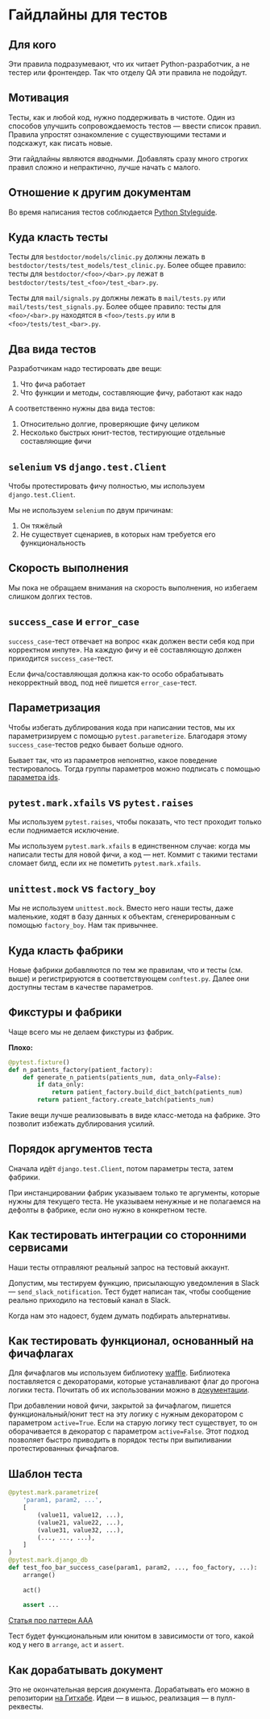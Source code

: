 # Гайдлайны для тестов

## Для кого

Эти правила подразумевают, что их читает Python-разработчик, а не тестер или фронтендер. Так что отделу QA эти правила не подойдут.

## Мотивация

Тесты, как и любой код, нужно поддерживать в чистоте. Один из способов улучшить сопровождаемость тестов — ввести список правил. Правила упростят ознакомление с существующими тестами и подскажут, как писать новые.

Эти гайдлайны являются _вводными_. Добавлять сразу много строгих правил сложно и непрактично, лучше начать с малого.

## Отношение к другим документам

Во время написания тестов соблюдается [Python Styleguide](https://github.com/best-doctor/guides/blob/master/guides/python_styleguide.md).

## Куда класть тесты

Тесты для `bestdoctor/models/clinic.py` должны лежать в `bestdoctor/tests/test_models/test_clinic.py`. Более общее правило: тесты для `bestdoctor/<foo>/<bar>.py` лежат в `bestdoctor/tests/test_<foo>/test_<bar>.py`.

Тесты для `mail/signals.py` должны лежать в `mail/tests.py` или `mail/tests/test_signals.py`. Более общее правило: тесты для `<foo>/<bar>.py` находятся в `<foo>/tests.py` или в `<foo>/tests/test_<bar>.py`.

## Два вида тестов

Разработчикам надо тестировать две вещи:

1. Что фича работает
2. Что функции и методы, составляющие фичу, работают как надо

А соответственно нужны два вида тестов:

1. Относительно долгие, проверяющие фичу целиком
2. Несколько быстрых юнит-тестов, тестирующие отдельные составляющие фичи

## `selenium` vs `django.test.Client`

Чтобы протестировать фичу полностью, мы используем `django.test.Client`.

Мы не используем `selenium` по двум причинам:

1. Он тяжёлый
2. Не существует сценариев, в которых нам требуется его функциональность

## Скорость выполнения

Мы пока не обращаем внимания на скорость выполнения, но избегаем слишком долгих тестов.

## `success_case` и `error_case`

`success_case`-тест отвечает на вопрос «как должен вести себя код при корректном инпуте». На каждую фичу и её составляющую должен приходится `success_case`-тест.

Если фича/составляющая должна как-то особо обрабатывать некорректный ввод, под неё пишется `error_case`-тест.

## Параметризация

Чтобы избегать дублирования кода при написании тестов, мы их параметризируем с помощью `pytest.parameterize`. Благодаря этому `success_case`-тестов редко бывает больше одного.

Бывает так, что из параметров непонятно, какое поведение тестировалось. Тогда группы параметров можно подписать с помощью [параметра ids](https://docs.pytest.org/en/latest/example/parametrize.html#different-options-for-test-ids).

## `pytest.mark.xfails` vs `pytest.raises`

Мы используем `pytest.raises`, чтобы показать, что тест проходит только если поднимается исключение.

Мы используем `pytest.mark.xfails` в единственном случае: когда мы написали тесты для новой фичи, а код — нет. Коммит с такими тестами сломает билд, если их не пометить `pytest.mark.xfails`.

## `unittest.mock` vs `factory_boy`

Мы не используем `unittest.mock`. Вместо него наши тесты, даже маленькие, ходят в базу данных к объектам, сгенерированным с помощью `factory_boy`. Нам так привычнее.

## Куда класть фабрики

Новые фабрики добавляются по тем же правилам, что и тесты (см. выше) и регистрируются в соответствующем `conftest.py`. Далее они доступны тестам в качестве параметров.

## Фикстуры и фабрики

Чаще всего мы не делаем фикстуры из фабрик.

**Плохо:**

```python
@pytest.fixture()
def n_patients_factory(patient_factory):
    def generate_n_patients(patients_num, data_only=False):
        if data_only:
            return patient_factory.build_dict_batch(patients_num)
        return patient_factory.create_batch(patients_num)
```

Такие вещи лучше реализовывать в виде класс-метода на фабрике. Это позволит избежать дублирования усилий.

## Порядок аргументов теста

Сначала идёт `django.test.Client`, потом параметры теста, затем фабрики.

При инстанцировании фабрик указываем только те аргументы, которые нужны для текущего теста.
Не указываем ненужные и не полагаемся на дефолты в фабрике, если оно нужно в конкретном тесте.

## Как тестировать интеграции со сторонними сервисами

Наши тесты отправляют реальный запрос на тестовый аккаунт.

Допустим, мы тестируем функцию, присылающую уведомления в Slack — `send_slack_notification`. Тест будет написан так, чтобы сообщение реально приходило на тестовый канал в Slack.

Когда нам это надоест, будем думать подбирать альтернативы.

## Как тестировать функционал, основанный на фичафлагах

 Для фичафлагов мы используем библиотеку [waffle](https://github.com/django-waffle/django-waffle). Библиотека поставляется с декораторами, которые устанавливают флаг до прогона логики теста. Почитать об их использовании можно в [документации](https://waffle.readthedocs.io/en/stable/testing/automated.html).

 При добавлении новой фичи, закрытой за фичафлагом, пишется функциональный/юнит тест на эту логику с нужным декоратором с параметром `active=True`. Если на старую логику тест существует, то он оборачивается в декоратор с параметром `active=False`. Этот подход позволяет быстро приводить в порядок тесты при выпиливании протестированных фичафлагов.

## Шаблон теста

```python
@pytest.mark.parametrize(
    'param1, param2, ...',
    [
        (value11, value12, ...),
        (value21, value22, ...),
        (value31, value32, ...),
        (..., ..., ...),
    ]
)
@pytest.mark.django_db
def test_foo_bar_success_case(param1, param2, ..., foo_factory, ...):
    arrange()
    
    act()
    
    assert ...
```

[Статья про паттерн AAA](https://medium.com/@pjbgf/title-testing-code-ocd-and-the-aaa-pattern-df453975ab80)

Тест будет функциональным или юнитом в зависимости от того, какой код у него в `arrange`, `act` и `assert`.

## Как дорабатывать документ

Это не окончательная версия документа. Дорабатывать его можно в репозитории [на Гитхабе](https://github.com/best-doctor/guides). Идеи — в ишьюс, реализация — в пулл-реквесты.

